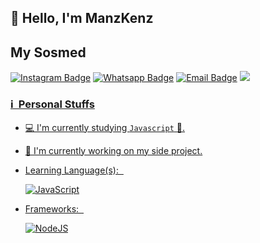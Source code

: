 ## 👋 Hello, I'm ManzKenz

## My Sosmed
[![Instagram Badge](https://img.shields.io/badge/-Instagram-e4405f?style=flat-square&logo=Instagram&logoColor=white)](https://www.instagram.com/manzkenzz/)
[![Whatsapp Badge](https://img.shields.io/badge/-Whatsapp-%808080?style=flat-square&logo=Whatsapp&logoColor=white)](wa.me/62889897216372)
[![Email Badge](https://img.shields.io/badge/Email-3b5998?style=flat-square&logo=email&logoColor=white)](mailto:humanznodejs@gmail.com)
<a href="https://github.com/ManzKeDua"><img src="https://img.shields.io/badge/-GitHub-black?style=flat-square&logo=github" />

### ℹ &nbsp;Personal Stuffs
- 💻 I'm currently studying `Javascript` 🚀.
- 🔭 I'm currently working on my side project.
- Learning Language(s): &nbsp;

  ![JavaScript](https://img.shields.io/badge/JavaScript-323330?style=for-the-badge&logo=javascript&logoColor=F7DF1E)

- Frameworks: &nbsp;

  ![NodeJS](https://img.shields.io/badge/Node.js-43853D?style=for-the-badge&logo=node.js&logoColor=white)
